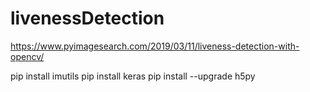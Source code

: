 # livenessDetection

https://www.pyimagesearch.com/2019/03/11/liveness-detection-with-opencv/

pip install imutils
pip install keras
pip install --upgrade h5py